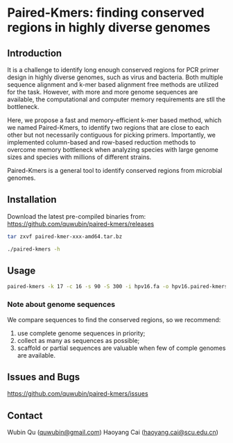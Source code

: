 # Paired-Kmers: finding conserved regions in highly diverse genomes

## Introduction

It is a challenge to identify long enough conserved regions for PCR primer design in highly diverse genomes, such as virus and bacteria. Both multiple sequence alignment and k-mer based alignment free methods are utilized for the task. However, with more and more genome sequences are available, the computational and computer memory requirements are stll the bottleneck.

Here, we propose a fast and memory-efficient k-mer based method, which we named Paired-Kmers, to identify two regions that are close to each other but not necessarily contiguous for picking primers. Importantly, we implemented column-based and row-based reduction methods to overcome memory bottleneck when analyzing species with large genome sizes and species with millions of different strains. 

Paired-Kmers is a general tool to identify conserved regions from microbial genomes.

## Installation

Download the latest pre-compiled binaries from: https://github.com/quwubin/paired-kmers/releases 

```bash
tar zxvf paired-kmer-xxx-amd64.tar.bz

./paired-kmers -h
```


## Usage

```bash
paired-kmers -k 17 -c 16 -s 90 -S 300 -i hpv16.fa -o hpv16.paired-kmers.bed
```

### Note about genome sequences

We compare sequences to find the conserved regions, so we recommend:

1. use complete genome sequences in priority;
2. collect as many as sequences as possible;
3. scaffold or partial sequences are valuable when few of comple genomes are available.

## Issues and Bugs

https://github.com/quwubin/paired-kmers/issues

## Contact

Wubin Qu (<quwubin@gmail.com>)
Haoyang Cai (<haoyang.cai@scu.edu.cn>)